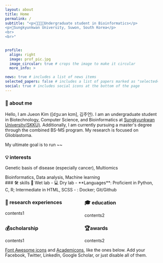 ```yaml
---
layout: about
title: Home
permalink: /
subtitle: "<p>🧬👩🏻‍💻Undergraduate student in Bioinformatics</p>
<p>📍Sungkyunkwan University, Suwon, South Korea</p>
<br>
<br>"
  

profile:
  align: right
  image: prof_pic.jpg
  image_circular: true # crops the image to make it circular
  more_info: >

news: true # includes a list of news items
selected_papers: false # includes a list of papers marked as "selected={true}"
social: true # includes social icons at the bottom of the page
---
```



### 💫 about me

Hello, I am Jueon Kim ([dʒuːən kɪm], 김주언). I am an undergraduate student in Biotechnology, Computer Science, and Bioinformatics at [Sungkyunkwan University(SKKU)](https://www.skku.edu/eng). Additionally, I am currently pursuing a master's degree through the combined BS-MS program. My research is focused on Glioblastoma.

My ultimate goal is to run ~~

### 💡 interests
<p>Genetic basis of disease (especially cancer), Multiomics</p>
Bioinformatics, Data analysis, Machine learning
<br>
### 🛠️ skills
🧪 Wet lab
  - 
💻 Dry lab
  - **Languages**: Proficient in Python, C, R; Intermediate in HTML, SCSS
  - : Docker; Git/Github

<div style="display: flex; justify-content: space-between;">

  <div style="width: 48%;">
    <h3>📑 research experiences</h3>
    contents1
  </div>

  <div style="width: 48%;">
    <h3>🎓 education</h3>
    contents2
  </div>


</div>

<div style="display: flex; justify-content: space-between;">

  <div style="width: 48%;">
    <h3>💰scholarship</h3>
    contents1
  </div>

  <div style="width: 48%;">
    <h3>🏆awards</h3>
    contents2
  </div>

</div>

[Font Awesome icons](https://fontawesome.com/) and [Academicons](https://jpswalsh.github.io/academicons/), like the ones below. Add your Facebook, Twitter, LinkedIn, Google Scholar, or just disable all of them.
